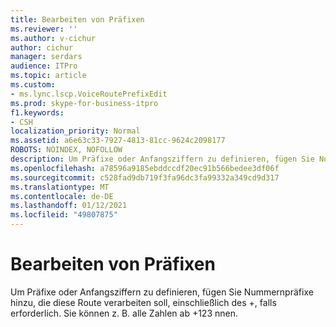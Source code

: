 ```yaml
---
title: Bearbeiten von Präfixen
ms.reviewer: ''
ms.author: v-cichur
author: cichur
manager: serdars
audience: ITPro
ms.topic: article
ms.custom:
- ms.lync.lscp.VoiceRoutePrefixEdit
ms.prod: skype-for-business-itpro
f1.keywords:
- CSH
localization_priority: Normal
ms.assetid: a6e63c33-7927-4813-81cc-9624c2098177
ROBOTS: NOINDEX, NOFOLLOW
description: Um Präfixe oder Anfangsziffern zu definieren, fügen Sie Nummernpräfixe hinzu, die diese Route verarbeiten soll, einschließlich des +, falls erforderlich. Sie können z. B. alle Zahlen ab +123 nnen.
ms.openlocfilehash: a78596a9185ebddccdf20ec91b566bedee3df06f
ms.sourcegitcommit: c528fad9db719f3fa96dc3fa99332a349cd9d317
ms.translationtype: MT
ms.contentlocale: de-DE
ms.lasthandoff: 01/12/2021
ms.locfileid: "49807875"
---
```

# <a name="prefix-edit"></a>Bearbeiten von Präfixen
 
Um Präfixe oder Anfangsziffern zu definieren, fügen Sie Nummernpräfixe hinzu, die diese Route verarbeiten soll, einschließlich des +, falls erforderlich. Sie können z. B. alle Zahlen ab +123 nnen.
  
 
  

